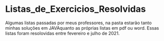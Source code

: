 # Listas_de_Exercicios_Resolvidas
Algumas listas passadas por meus professores, na pasta estarão tanto minhas soluções em JAVAquanto as próprias listas em pdf ou word.
Essas listas foram resolovidas entre fevereiro e julho de 2021.
